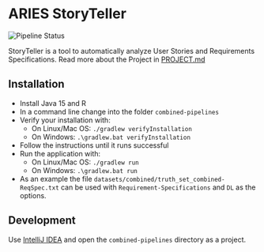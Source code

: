 # ARIES StoryTeller

![Pipeline Status](https://github.com/spanichella/ARIES-story-teller/actions/workflows/java_ci.yml/badge.svg)

StoryTeller is a tool to automatically analyze User Stories and Requirements Specifications.
Read more about the Project in [PROJECT.md](./PROJECT.md)

## Installation

* Install Java 15 and R
* In a command line change into the folder `combined-pipelines`
* Verify your installation with:
  * On Linux/Mac OS: `./gradlew verifyInstallation`
  * On Windows: `.\gradlew.bat verifyInstallation`
* Follow the instructions until it runs successful
* Run the application with:
  * On Linux/Mac OS: `./gradlew run`
  * On Windows: `.\gradlew.bat run`
* As an example the file `datasets/combined/truth_set_combined-ReqSpec.txt` can be used with `Requirement-Specifications` and `DL` as the options.

## Development

Use [IntelliJ IDEA](https://www.jetbrains.com/idea/) and open the `combined-pipelines` directory as a project.
